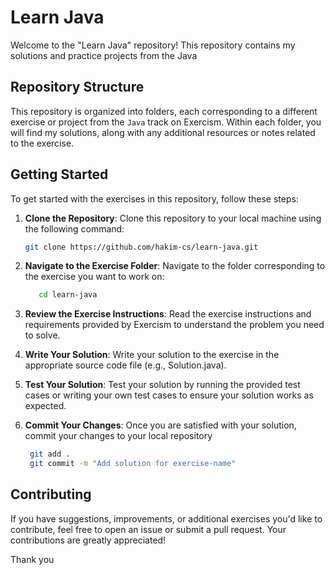 # Learn Java

Welcome to the "Learn Java" repository! This repository contains my solutions and practice projects from the Java 


## Repository Structure

This repository is organized into folders, each corresponding to a different exercise or project from the `Java` track on Exercism. Within each folder, you will find my solutions, along with any additional resources or notes related to the exercise.

## Getting Started 

To get started with the exercises in this repository, follow these steps:

1. **Clone the Repository**: Clone this repository to your local machine using the following command:
   ```bash
   git clone https://github.com/hakim-cs/learn-java.git


2. **Navigate to the Exercise Folder**: Navigate to the folder corresponding to the exercise you want to work on:
   ```bash
      cd learn-java

4. **Review the Exercise Instructions**: Read the exercise instructions and requirements provided by Exercism to understand the problem you need to solve.

5. **Write Your Solution**: Write your solution to the exercise in the appropriate source code file (e.g., Solution.java).

6. **Test Your Solution**: Test your solution by running the provided test cases or writing your own test cases to ensure your solution works as expected.

7. **Commit Your Changes**: Once you are satisfied with your solution, commit your changes to your local repository
   ```bash
    git add .
    git commit -m "Add solution for exercise-name"

## Contributing

If you have suggestions, improvements, or additional exercises you'd like to contribute, feel free to open an issue or submit a pull request. Your contributions are greatly appreciated!

Thank you 




